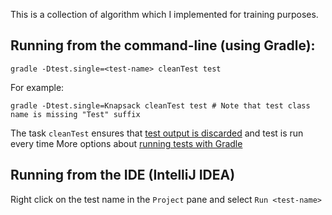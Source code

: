 This is a collection of algorithm  which I implemented for training purposes.

Running from the command-line (using Gradle):
----------------------------------------

    gradle -Dtest.single=<test-name> cleanTest test

For example:

    gradle -Dtest.single=Knapsack cleanTest test # Note that test class name is missing "Test" suffix

The task `cleanTest` ensures that [test output is discarded](http://gradle.1045684.n5.nabble.com/how-does-gradle-decide-when-to-run-tests-tp3314172p3315330.html) and test is run every time
More options about [running tests with Gradle](http://mrhaki.blogspot.com/2013/05/gradle-goodness-running-single-test.html)

Running from the IDE (IntelliJ IDEA)
--------------------------------

Right click on the test name in the `Project` pane and select `Run <test-name>`
